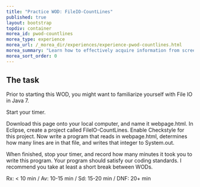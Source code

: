 ```yaml
---
title: "Practice WOD: FileIO-CountLines"
published: true
layout: bootstrap
topdiv: container
morea_id: pwod-countlines
morea_type: experience
morea_url: /_morea_dir/experiences/experience-pwod-countlines.html
morea_summary: "Learn how to effectively acquire information from screencasts."
morea_sort_order: 0
---
```


The task
--------

Prior to starting this WOD, you might want to familiarize yourself with File IO in Java 7.

Start your timer.

Download this page onto your local computer, and name it webpage.html. In Eclipse, create a project called FileIO-CountLines. Enable Checkstyle for this project. Now write a program that reads in webpage.html, determines how many lines are in that file, and writes that integer to System.out.

When finished, stop your timer, and record how many minutes it took you to write this program. Your program should satisfy our coding standards. I recommend you take at least a short break between WODs.

Rx: < 10 min / Av: 10-15 min / Sd: 15-20 min / DNF: 20+ min